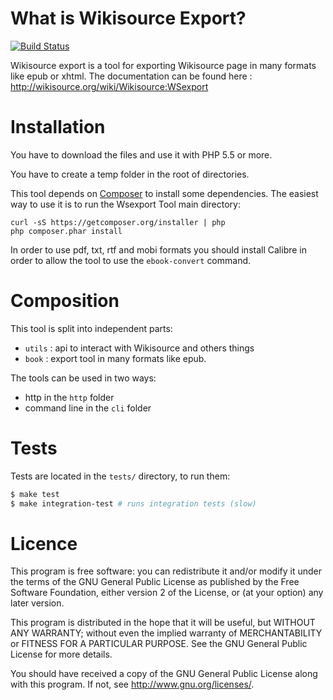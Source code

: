 What is Wikisource Export?
==========================

[![Build Status](https://travis-ci.org/wsexport/tool.svg?branch=master)](https://travis-ci.org/wsexport/tool)

Wikisource export is a tool for exporting Wikisource page in many formats like epub or xhtml. The documentation can be found here : http://wikisource.org/wiki/Wikisource:WSexport

Installation
============

You have to download the files and use it with PHP 5.5 or more.

You have to create a temp folder in the root of directories.

This tool depends on [Composer](http://getcomposer.org/) to install some dependencies. The easiest way to use it is to run the Wsexport Tool main directory:

```
curl -sS https://getcomposer.org/installer | php
php composer.phar install
```

In order to use pdf, txt, rtf and mobi formats you should install Calibre in order to allow the tool to use the `ebook-convert` command.

Composition
===========

This tool is split into independent parts:
* `utils` : api to interact with Wikisource and others things
* `book` : export tool in many formats like epub.

The tools can be used in two ways:
* http in the `http` folder
* command line in the `cli` folder


Tests
=====

Tests are located in the `tests/` directory, to run them:

```bash
$ make test
$ make integration-test # runs integration tests (slow)
```

Licence
=======

This program is free software: you can redistribute it and/or modify it under the terms of the GNU General Public License as published by the Free Software Foundation, either version 2 of the License, or (at your option) any later version.

This program is distributed in the hope that it will be useful, but WITHOUT ANY WARRANTY; without even the implied warranty of MERCHANTABILITY or FITNESS FOR A PARTICULAR PURPOSE.  See the GNU General Public License for more details.

You should have received a copy of the GNU General Public License along with this program. If not, see <http://www.gnu.org/licenses/>.
